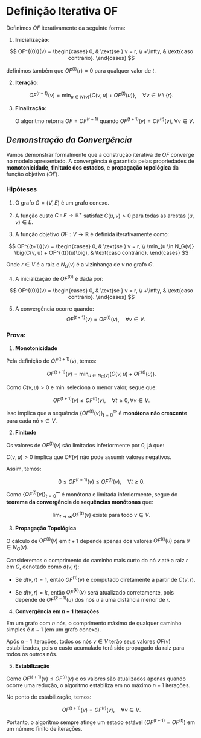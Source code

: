 # Definição Iterativa OF

Definimos $OF$ iterativamente da seguinte forma:

1. **Inicialização**:

$$
OF^{(0)}(v) =
\begin{cases}
0, & \text{se } v = r, \\
+\infty, & \text{caso contrário}.
\end{cases}
$$

definimos também que $OF^{(t)}(r)=0$ para qualquer valor de $t$.

2. **Iteração**:

$$
OF^{(t+1)}(v) = \min_{u \in N(v)} \big\lbrace C(v, u) + OF^{(t)}(u) \big\rbrace, \quad \forall v \in V\setminus\lbrace r \rbrace.
$$

3. **Finalização**:

    O algoritmo retorna $OF=OF^{(t+1)}$ quando $OF^{(t+1)}(v) = OF^{(t)}(v)$, $\forall v \in V$.

## *Demonstração da Convergência*

Vamos demonstrar formalmente que a construção iterativa de $OF$ converge no modelo apresentado. A convergência é garantida pelas propriedades de **monotonicidade**, **finitude dos estados**, e **propagação topológica** da função objetivo ($OF$).

### Hipóteses

1. O grafo $G = (V, E)$ é um grafo conexo.

2. A função custo $C: E \to \mathbb{R}^+$ satisfaz $C(u, v) > 0$ para todas as arestas $(u, v) \in E$.

3. A função objetivo $OF: V \to \mathbb{R}$ é definida iterativamente como:

$$
OF^{(t+1)}(v) =
\begin{cases}
0, & \text{se } v = r, \\
\min_{u \in N_G(v)} \big(C(v, u) + OF^{(t)}(u)\big), & \text{caso contrário}.
\end{cases}
$$

Onde $r \in V$ é a raiz e $N_G(v)$ é a vizinhança de $v$ no grafo $G$.

4. A inicialização de $OF^{(0)}$ é dada por:

$$
OF^{(0)}(v) =
\begin{cases}
0, & \text{se } v = r, \\
+\infty, & \text{caso contrário}.
\end{cases}
$$

5. A convergência ocorre quando:
$$
OF^{(t+1)}(v) = OF^{(t)}(v), \quad \forall v \in V.
$$

### Prova:

1. **Monotonicidade**

Pela definição de $OF^{(t+1)}(v)$, temos:

$$
OF^{(t+1)}(v) = \min_{u \in N_G(v)} \big(C(v, u) + OF^{(t)}(u)\big).
$$

Como $C(v, u) > 0$ e $\min$ seleciona o menor valor, segue que:

$$
OF^{(t+1)}(v) \leq OF^{(t)}(v), \quad \forall t \geq 0, \forall v \in V.
$$

Isso implica que a sequência $\lbrace OF^{(t)}(v) \rbrace _{t=0}^\infty$ é **monótona não crescente** para cada nó $v \in V$.

2. **Finitude**

Os valores de $OF^{(t)}(v)$ são limitados inferiormente por $0$, já que:

$C(v, u) > 0$ implica que $OF(v)$ não pode assumir valores negativos.

Assim, temos:

$$
0 \leq OF^{(t+1)}(v) \leq OF^{(t)}(v), \quad \forall t \geq 0.
$$

Como $\lbrace OF^{(t)}(v) \rbrace _{t=0}^\infty$ é monótona e limitada inferiormente, segue do **teorema da convergência de sequências monótonas** que:

$$
\lim_{t \to \infty} OF^{(t)}(v) \text{ existe para todo } v \in V.
$$

3. **Propagação Topológica**

O cálculo de $OF^{(t)}(v)$ em $t+1$ depende apenas dos valores $OF^{(t)}(u)$ para $u \in N_G(v)$.

Consideremos o comprimento do caminho mais curto do nó $v$ até a raiz $r$ em $G$, denotado como $d(v, r)$:

- Se $d(v, r) = 1$, então $OF^{(1)}(v)$ é computado diretamente a partir de $C(v, r)$.

- Se $d(v, r) = k$, então $OF^{(k)}(v)$ será atualizado corretamente, pois depende de $OF^{(k-1)}(u)$ dos nós $u$ a uma distância menor de $r$.

4. **Convergência em $n - 1$ Iterações**

Em um grafo com $n$ nós, o comprimento máximo de qualquer caminho simples é $n - 1$ (em um grafo conexo).

Após $n - 1$ iterações, todos os nós $v \in V$ terão seus valores $OF(v)$ estabilizados, pois o custo acumulado terá sido propagado da raiz para todos os outros nós.

5. **Estabilização**

Como $OF^{(t+1)}(v) \leq OF^{(t)}(v)$ e os valores são atualizados apenas quando ocorre uma redução, o algoritmo estabiliza em no máximo $n - 1$ iterações.

No ponto de estabilização, temos:

$$
OF^{(t+1)}(v) = OF^{(t)}(v), \quad \forall v \in V.
$$

Portanto, o algoritmo sempre atinge um estado estável ($OF^{(t+1)} = OF^{(t)}$) em um número finito de iterações.